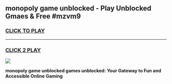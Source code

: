 
## monopoly game unblocked - Play Unblocked Gmaes & Free #mzvm9
<h3>
<a href="https://premium.freeplayer.one?title=monopoly_game_unblocked&ref=01M">CLICK TO PLAY</a></h3>
<hr>

<h3>
<a href="https://premium.freeplayer.one?title=monopoly_game_unblocked&ref=01M">CLICK 2 PLAY</a>
  
</h3>

<a href="https://premium.freeplayer.one?title=monopoly_game_unblocked&ref=01M"><img src="https://clearcache.store/games.png"></a>


**monopoly game unblocked games unblocked: Your Gateway to Fun and Accessible Online Gaming**
